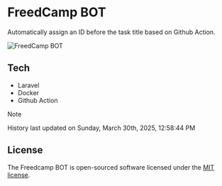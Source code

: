 # FreedCamp BOT

Automatically assign an ID before the task title based on Github Action.

![FreedCamp BOT](https://repository-images.githubusercontent.com/737932867/7d34798b-2680-471c-b089-a78a718d3d6a)

## Tech

- Laravel
- Docker
- Github Action

> [!NOTE]  
> History last updated on Sunday, March 30th, 2025, 12:58:44 PM

## License

The Freedcamp BOT is open-sourced software licensed under the [MIT license](https://opensource.org/licenses/MIT).

